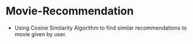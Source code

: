 # Movie-Recommendation
 - Using Cosine Similarity Algorithm to find similar recommendations to movie given by user.

